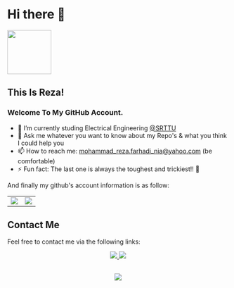 # Hi there 👋

<img src="https://media.giphy.com/media/tPzuDa62ovAI/giphy.gif" width="100px"> 

## This Is Reza! 

### Welcome To My GitHub Account.
- 🌱 I’m currently studing Electrical Engineering [@SRTTU](https://sru.ac.ir)
- 💬 Ask me whatever you want to know about my Repo's & what you think I could help you
- 📫 How to reach me: mohammad_reza.farhadi_nia@yahoo.com (be comfortable)
- ⚡ Fun fact:  The last one is always the toughest and trickiest!! 🤔

And finally my github's account information is as follow:

<table border="0" cellspacing="1" cellpadding="1">
    <tr>
        <td>
            <img src="https://github-readme-stats.vercel.app/api?username=FarhadiNia&show_icons=True&theme=buefy">
        </td>
        <td>
            <img src="https://github-readme-stats.vercel.app/api/top-langs/?username=FarhadiNia&layout=compact&langs_count=5&theme=vue">
        </td>
    </tr>
</table>

## Contact Me
Feel free to contact me via the following links:

<div align="center">
        <a href="https://www.linkedin.com/in/FarhadiNia/">
            <img src="https://img.icons8.com/doodle/48/000000/linkedin--v2.png">
        </a> 
        <a href="https://FarhadiNia.github.io/" >
            <img src="https://img.icons8.com/fluent/48/000000/github.png">
        </a>
</div>
<p align=center>
<br>
<img src="https://visitor-badge.glitch.me/badge?page_id=FarhadiNia/FarhadiNia">
</p>
  
<!--
**FarhadiNia/FarhadiNia** is a ✨ _special_ ✨ repository because its `README.md` (this file) appears on your GitHub profile.

Here are some ideas to get you started:


- 🌱 I’m currently learning ...
- 👯 I’m looking to collaborate on ...
- 🤔 I’m looking for help with ...
- 💬 Ask me about ...
- 📫 How to reach me: ...
- 😄 Pronouns: ...
- ⚡ Fun fact: ...
-->
